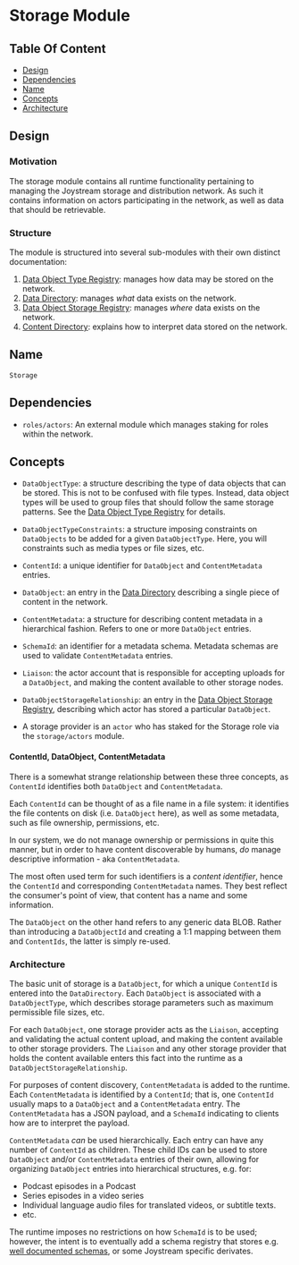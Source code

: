 # Storage Module

## Table Of Content

- [Design](#design)
- [Dependencies](#dependencies)
- [Name](#name)
- [Concepts](#concepts)
- [Architecture](#architecture)

## Design

### Motivation

The storage module contains all runtime functionality pertaining to managing
the Joystream storage and distribution network. As such it contains information
on actors participating in the network, as well as data that should be
retrievable.

### Structure

The module is structured into several sub-modules with their own distinct
documentation:

1. [Data Object Type Registry](./storage-module/data-object-type-registry.md):
   manages how data may be stored on the network.
1. [Data Directory](./storage-module/data-directory.md):
   manages *what* data exists on the network.
1. [Data Object Storage Registry](./storage-module/data-object-storage-registry.md):
   manages  *where* data exists on the network.
1. [Content Directory](./storage-module/content-directory.md'):
   explains how to interpret data stored on the network.

## Name

`Storage`

## Dependencies

- `roles/actors`: An external module which manages staking for roles within the
  network.

## Concepts

- `DataObjectType`: a structure describing the type of data objects that can be
  stored. This is not to be confused with file types. Instead, data object
  types will be used to group files that should follow the same storage
  patterns. See the [Data Object Type Registry](./storage-module/data-object-type-registry.md)
  for details.

- `DataObjectTypeConstraints`: a structure imposing constraints on `DataObjects`
  to be added for a given `DataObjectType`. Here, you will constraints such as
  media types or file sizes, etc.

- `ContentId`: a unique identifier for `DataObject` and `ContentMetadata`
  entries.

- `DataObject`: an entry in the [Data Directory](./storage-module/data-directory.md)
  describing a single piece of content in the network.

- `ContentMetadata`: a structure for describing content metadata in a
  hierarchical fashion. Refers to one or more `DataObject` entries.

- `SchemaId`: an identifier for a metadata schema. Metadata schemas are used to
  validate `ContentMetadata` entries.

- `Liaison`: the actor account that is responsible for accepting uploads for
  a `DataObject`, and making the content available to other storage nodes.

- `DataObjectStorageRelationship`: an entry in the [Data Object Storage Registry](./storage-module/data-object-storage-registry.md),
  describing which actor has stored a particular `DataObject`.

- A storage provider is an `actor` who has staked for the Storage role via the
  `storage/actors` module.

#### ContentId, DataObject, ContentMetadata

There is a somewhat strange relationship between these three concepts, as
`ContentId` identifies both `DataObject` and `ContentMetadata`.

Each `ContentId` can be thought of as a file name in a file system: it
identifies the file contents on disk (i.e. `DataObject` here), as well as some
metadata, such as file ownership, permissions, etc.

In our system, we do not manage ownership or permissions in quite this manner,
but in order to have content discoverable by humans, *do* manage descriptive
information - aka `ContentMetadata`.

The most often used term for such identifiers is a *content identifier*, hence
the `ContentId` and corresponding `ContentMetadata` names. They best reflect
the consumer's point of view, that content has a name and some information.

The `DataObject` on the other hand refers to any generic data BLOB. Rather
than introducing a `DataObjectId` and creating a 1:1 mapping between them
and `ContentIds`, the latter is simply re-used.

### Architecture

The basic unit of storage is a `DataObject`, for which a unique `ContentId` is
entered into the `DataDirectory`. Each `DataObject` is associated with a
`DataObjectType`, which describes storage parameters such as maximum permissible
file sizes, etc.

For each `DataObject`, one storage provider acts as the `Liaison`, accepting and
validating the actual content upload, and making the content available to other
storage providers. The `Liaison` and any other storage provider that holds the
content available enters this fact into the runtime as a
`DataObjectStorageRelationship`.

For purposes of content discovery, `ContentMetadata` is added to the runtime.
Each `ContentMetadata` is identified by a `ContentId`; that is, one `ContentId`
usually maps to a `DataObject` and a `ContentMetadata` entry. The
`ContentMetadata` has a JSON payload, and a `SchemaId` indicating to clients how
are to interpret the payload.

`ContentMetadata` *can* be used hierarchically. Each entry can have any number
of `ContentId` as children. These child IDs can be used to store `DataObject`
and/or `ContentMetadata` entries of their own, allowing for organizing
`DataObject` entries into hierarchical structures, e.g. for:

- Podcast episodes in a Podcast
- Series episodes in a video series
- Individual language audio files for translated videos, or subtitle texts.
- etc.

The runtime imposes no restrictions on how `SchemaId` is to be used; however,
the intent is to eventually add a schema registry that stores e.g.
[well documented schemas](https://schema.org), or some Joystream specific
derivates.
